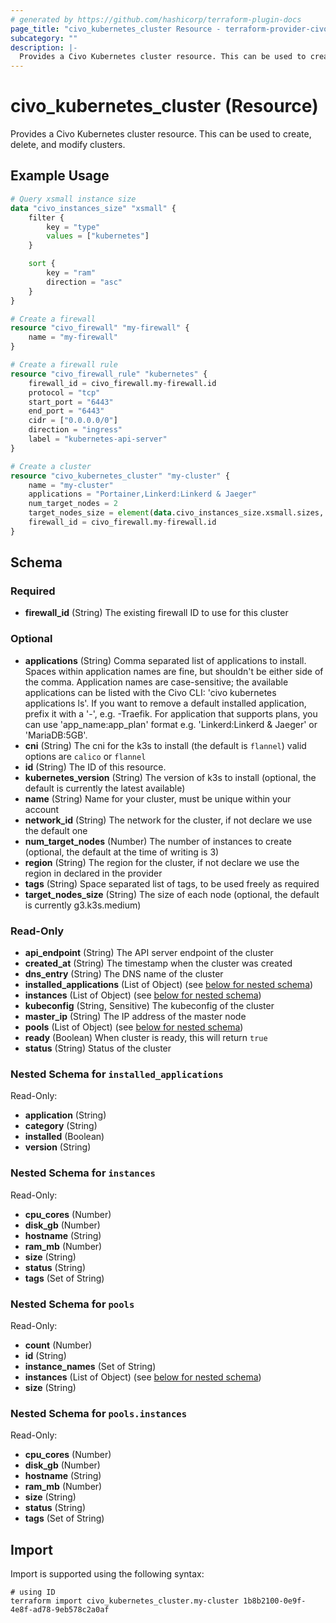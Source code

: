 ```yaml
---
# generated by https://github.com/hashicorp/terraform-plugin-docs
page_title: "civo_kubernetes_cluster Resource - terraform-provider-civo"
subcategory: ""
description: |-
  Provides a Civo Kubernetes cluster resource. This can be used to create, delete, and modify clusters.
---
```


# civo_kubernetes_cluster (Resource)

Provides a Civo Kubernetes cluster resource. This can be used to create, delete, and modify clusters.

## Example Usage

```terraform
# Query xsmall instance size
data "civo_instances_size" "xsmall" {
    filter {
        key = "type"
        values = ["kubernetes"]
    }

    sort {
        key = "ram"
        direction = "asc"
    }
}

# Create a firewall
resource "civo_firewall" "my-firewall" {
    name = "my-firewall"
}

# Create a firewall rule
resource "civo_firewall_rule" "kubernetes" {
    firewall_id = civo_firewall.my-firewall.id
    protocol = "tcp"
    start_port = "6443"
    end_port = "6443"
    cidr = ["0.0.0.0/0"]
    direction = "ingress"
    label = "kubernetes-api-server"
}

# Create a cluster
resource "civo_kubernetes_cluster" "my-cluster" {
    name = "my-cluster"
    applications = "Portainer,Linkerd:Linkerd & Jaeger"
    num_target_nodes = 2
    target_nodes_size = element(data.civo_instances_size.xsmall.sizes, 0).name
    firewall_id = civo_firewall.my-firewall.id
}
```

<!-- schema generated by tfplugindocs -->
## Schema

### Required

- **firewall_id** (String) The existing firewall ID to use for this cluster

### Optional

- **applications** (String) Comma separated list of applications to install. Spaces within application names are fine, but shouldn't be either side of the comma. Application names are case-sensitive; the available applications can be listed with the Civo CLI: 'civo kubernetes applications ls'. If you want to remove a default installed application, prefix it with a '-', e.g. -Traefik. For application that supports plans, you can use 'app_name:app_plan' format e.g. 'Linkerd:Linkerd & Jaeger' or 'MariaDB:5GB'.
- **cni** (String) The cni for the k3s to install (the default is `flannel`) valid options are `calico` or `flannel`
- **id** (String) The ID of this resource.
- **kubernetes_version** (String) The version of k3s to install (optional, the default is currently the latest available)
- **name** (String) Name for your cluster, must be unique within your account
- **network_id** (String) The network for the cluster, if not declare we use the default one
- **num_target_nodes** (Number) The number of instances to create (optional, the default at the time of writing is 3)
- **region** (String) The region for the cluster, if not declare we use the region in declared in the provider
- **tags** (String) Space separated list of tags, to be used freely as required
- **target_nodes_size** (String) The size of each node (optional, the default is currently g3.k3s.medium)

### Read-Only

- **api_endpoint** (String) The API server endpoint of the cluster
- **created_at** (String) The timestamp when the cluster was created
- **dns_entry** (String) The DNS name of the cluster
- **installed_applications** (List of Object) (see [below for nested schema](#nestedatt--installed_applications))
- **instances** (List of Object) (see [below for nested schema](#nestedatt--instances))
- **kubeconfig** (String, Sensitive) The kubeconfig of the cluster
- **master_ip** (String) The IP address of the master node
- **pools** (List of Object) (see [below for nested schema](#nestedatt--pools))
- **ready** (Boolean) When cluster is ready, this will return `true`
- **status** (String) Status of the cluster

<a id="nestedatt--installed_applications"></a>
### Nested Schema for `installed_applications`

Read-Only:

- **application** (String)
- **category** (String)
- **installed** (Boolean)
- **version** (String)


<a id="nestedatt--instances"></a>
### Nested Schema for `instances`

Read-Only:

- **cpu_cores** (Number)
- **disk_gb** (Number)
- **hostname** (String)
- **ram_mb** (Number)
- **size** (String)
- **status** (String)
- **tags** (Set of String)


<a id="nestedatt--pools"></a>
### Nested Schema for `pools`

Read-Only:

- **count** (Number)
- **id** (String)
- **instance_names** (Set of String)
- **instances** (List of Object) (see [below for nested schema](#nestedobjatt--pools--instances))
- **size** (String)

<a id="nestedobjatt--pools--instances"></a>
### Nested Schema for `pools.instances`

Read-Only:

- **cpu_cores** (Number)
- **disk_gb** (Number)
- **hostname** (String)
- **ram_mb** (Number)
- **size** (String)
- **status** (String)
- **tags** (Set of String)

## Import

Import is supported using the following syntax:

```shell
# using ID
terraform import civo_kubernetes_cluster.my-cluster 1b8b2100-0e9f-4e8f-ad78-9eb578c2a0af
```
